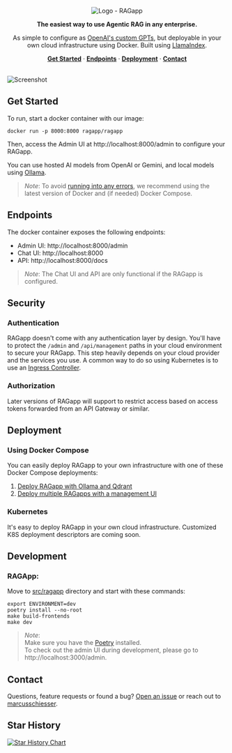 <p align="center"><img alt="Logo - RAGapp" src="docs/logo.png"></p>

<p align="center"><strong>The easiest way to use Agentic RAG in any enterprise.</strong></p>

<p align="center">As simple to configure as <a href="https://openai.com/index/introducing-gpts" target="_blank">OpenAI's custom GPTs</a>, but deployable in your own cloud infrastructure using Docker. Built using <a href="https://github.com/run-llama/llama_index">LlamaIndex</a>.</p>

<p align="center">
  <a href="#get-started"><strong>Get Started</strong></a> ·
  <a href="#endpoints"><strong>Endpoints</strong></a> ·
  <a href="#deployment"><strong>Deployment</strong></a> ·
  <a href="#contact"><strong>Contact</strong></a> 
</p>

<br/>
<img alt="Screenshot" src="docs/screenshot.png">

## Get Started

To run, start a docker container with our image:

```shell
docker run -p 8000:8000 ragapp/ragapp
```

Then, access the Admin UI at http://localhost:8000/admin to configure your RAGapp.

You can use hosted AI models from OpenAI or Gemini, and local models using [Ollama](https://ollama.com/).

> _Note_: To avoid [running into any errors](https://github.com/ragapp/ragapp/issues/22), we recommend using the latest version of Docker and (if needed) Docker Compose.

## Endpoints

The docker container exposes the following endpoints:

- Admin UI: http://localhost:8000/admin
- Chat UI: http://localhost:8000
- API: http://localhost:8000/docs

> _Note_: The Chat UI and API are only functional if the RAGapp is configured.

## Security

### Authentication

RAGapp doesn't come with any authentication layer by design. You'll have to protect the `/admin` and `/api/management` paths in your cloud environment to secure your RAGapp.
This step heavily depends on your cloud provider and the services you use.
A common way to do so using Kubernetes is to use an [Ingress Controller](https://kubernetes.github.io/ingress-nginx/examples/auth/basic/).

### Authorization

Later versions of RAGapp will support to restrict access based on access tokens forwarded from an API Gateway or similar.

## Deployment

### Using Docker Compose

You can easily deploy RAGapp to your own infrastructure with one of these Docker Compose deployments:

1. [Deploy RAGapp with Ollama and Qdrant](./deployments/single)
2. [Deploy multiple RAGapps with a management UI](./deployments/multiple-ragapps)

### Kubernetes

It's easy to deploy RAGapp in your own cloud infrastructure. Customized K8S deployment descriptors are coming soon.

## Development
### RAGApp:
Move to [src/ragapp](src/ragapp) directory and start with these commands:
```shell
export ENVIRONMENT=dev
poetry install --no-root
make build-frontends
make dev
```

> _Note_:  
Make sure you have the [Poetry](https://python-poetry.org/) installed.  
To check out the admin UI during development, please go to http://localhost:3000/admin.

## Contact

Questions, feature requests or found a bug? [Open an issue](https://github.com/ragapp/ragapp/issues/new/choose) or reach out to [marcusschiesser](https://github.com/marcusschiesser).

## Star History

[![Star History Chart](https://api.star-history.com/svg?repos=ragapp/ragapp&type=Date)](https://star-history.com/#ragapp/ragapp&Date)
